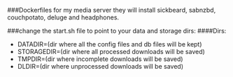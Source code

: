 ###Dockerfiles for my media server they will install sickbeard, sabnzbd, couchpotato, deluge and headphones.

###change the start.sh file to point to your data and storage dirs:
####Dirs:
* DATADIR=(dir where all the config files and db files will be kept)
* STORAGEDIR=(dir where all processed downloads will be saved)
* TMPDIR=(dir where incomplete downloads will be saved)
* DLDIR=(dir where unprocessed downloads will be saved)
